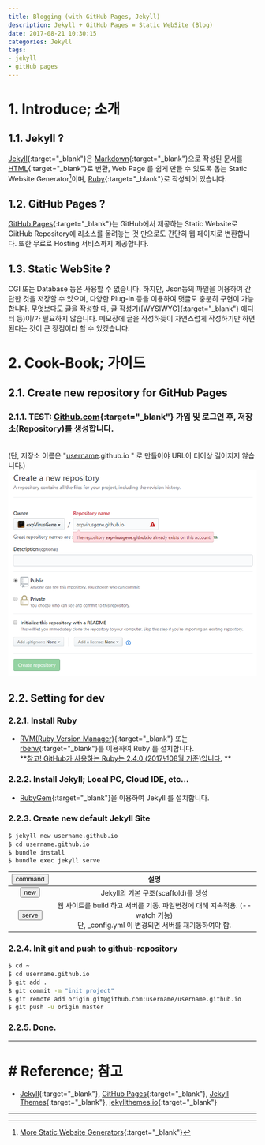 ```yaml
---
title: Blogging (with GitHub Pages, Jekyll)
description: Jekyll + GitHub Pages = Static WebSite (Blog)
date: 2017-08-21 10:30:15
categories: Jekyll
tags:
- jekyll
- gitHub pages
---
```


# 1. Introduce; 소개
## 1.1. Jekyll ?
[Jekyll]{:target="_blank"}은 [Markdown]{:target="_blank"}으로 작성된 문서를 [HTML]{:target="_blank"}로 변환, Web Page 를 쉽게 만들 수 있도록 돕는 Static Website Generator[^1]이며, [Ruby]{:target="_blank"}로 작성되어 있습니다.

## 1.2. GitHub Pages ?
[GitHub Pages]{:target="_blank"}는 GitHub에서 제공하는 Static Website로 GiitHub Repository에 리소스를 올려놓는 것 만으로도 간단히 웹 페이지로 변환합니다. 또한 무료로 Hosting 서비스까지 제공합니다.

## 1.3. Static WebSite ?
CGI 또는 Database 등은 사용할 수 없습니다. 하지만, Json등의 파일을 이용하여 간단한 것을 저장할 수 있으며, 다양한 Plug-In 등을 이용하여 댓글도 충분히 구현이 가능합니다.
무엇보다도 글을 작성할 때, 글 작성기([WYSIWYG]{:target="_blank"} 에디터 등)이/가 필요하지 않습니다.  메모장에 글을 작성하듯이 자연스럽게 작성하기만 하면된다는 것이 큰 장점이라 할 수 있겠습니다.

<!--more-->

# 2. Cook-Book; 가이드
## 2.1. Create new repository for GitHub Pages

### 2.1.1. TEST: [Github.com]{:target="_blank"} 가입 및 로그인 후, 저장소(Repository)를 생성합니다.
<br />(단, 저장소 이름은 "<ins>username</ins>.github.io " 로 만들어야 URL이 더이상 길어지지 않습니다.)
![new repository](/_assets/images/post/2017/0821_0001.png)

## 2.2. Setting for dev

### 2.2.1. Install Ruby
*  [RVM(Ruby Version Manager)]{:target="_blank"} 또는 [rbenv]{:target="_blank"}를 이용하여 Ruby 를 설치합니다.
<br />**[참고! GitHub가 사용하는 Ruby는 2.4.0 (2017년08월 기준)입니다.] **

### 2.2.2. Install Jekyll; Local PC, Cloud IDE, etc...

* [RubyGem]{:target="_blank"}을 이용하여 Jekyll 를 설치합니다.

### 2.2.3. Create new default Jekyll Site
~~~ bash
$ jekyll new username.github.io
$ cd username.github.io
$ bundle install
$ bundle exec jekyll serve
~~~

|<button type="button">command</button>| 설명 |
|:----:|:----:|
|<button type="button">new</button>|Jekyll의 기본 구조(scaffold)를 생성|
|<button type="button">serve</button>|웹 사이트를 build 하고 서버를 기동. 파일변경에 대해 지속적용. (--watch 기능) <br />단, _config.yml 이 변경되면 서버를 재기동하여야 함.|

### 2.2.4. Init git and push to github-repository
~~~ bash
$ cd ~
$ cd username.github.io
$ git add .
$ git commit -m "init project"
$ git remote add origin git@github.com:username/username.github.io
$ git push -u origin master
~~~

### 2.2.5. Done.

---

# # Reference; 참고
- [Jekyll]{:target="_blank"}, [GitHub Pages]{:target="_blank"}, [Jekyll Themes]{:target="_blank"}, [jekyllthemes.io]{:target="_blank"}

---

[^1]: [More Static Website Generators](https://www.staticgen.com/){:target="_blank"}

[Jekyll]: http://jekyllrb.com/
[Markdown]: https://en.wikipedia.org/wiki/Markdown
[HTML]: https://en.wikipedia.org/wiki/HTML
[Ruby]: https://www.ruby-lang.org/ko/
[Github.com]: https://github.com/
[RVM(Ruby Version Manager)]: https://rvm.io/
[rbenv]: https://github.com/rbenv/rbenv
[참고! GitHub가 사용하는 Ruby는 2.4.0 (2017년08월 기준)입니다.]: https://pages.github.com/versions/
[RubyGem]: http://ruby-korea.github.io/rubygems-guides/what-is-a-gem/
[Jekyll Themes]: http://jekyllthemes.org/
[jekyllthemes.io]: https://jekyllthemes.io/
[GitHub Pages]: https://pages.github.com/

[BASE]: http://poiemaweb.com/jekyll-basics